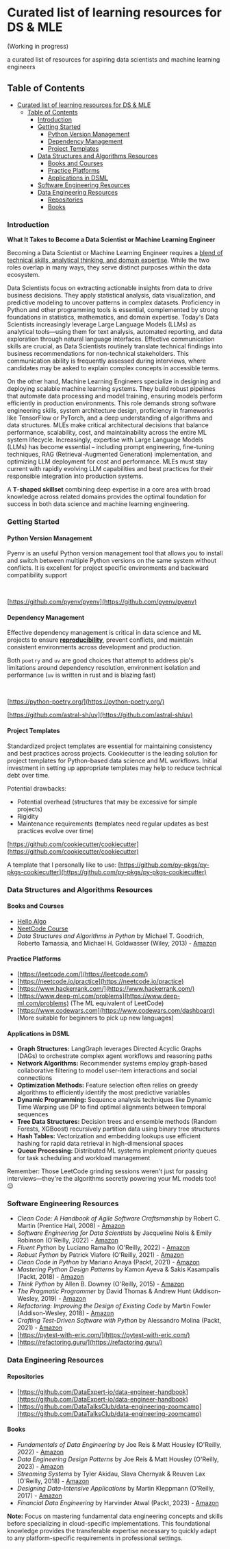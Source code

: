 # Curated list of learning resources for DS & MLE
(Working in progress)

a curated list of resources for aspiring data scientists and machine learning engineers

## Table of Contents
- [Curated list of learning resources for DS \& MLE](#curated-list-of-learning-resources-for-ds--mle)
  - [Table of Contents](#table-of-contents)
    - [Introduction](#introduction)
    - [Getting Started](#getting-started)
      - [Python Version Management](#python-version-management)
      - [Dependency Management](#dependency-management)
      - [Project Templates](#project-templates)
    - [Data Structures and Algorithms Resources](#data-structures-and-algorithms-resources)
      - [Books and Courses](#books-and-courses)
      - [Practice Platforms](#practice-platforms)
      - [Applications in DSML](#applications-in-dsml)
    - [Software Engineering Resources](#software-engineering-resources)
    - [Data Engineering Resources](#data-engineering-resources)
      - [Repositories](#repositories)
      - [Books](#books)
### Introduction 
**What It Takes to Become a Data Scientist or Machine Learning Engineer**

Becoming a Data Scientist or Machine Learning Engineer requires a <u>blend of technical skills, analytical thinking, and domain expertise</u>. While the two roles overlap in many ways, they serve distinct purposes within the data ecosystem.

Data Scientists focus on extracting actionable insights from data to drive business decisions. They apply statistical analysis, data visualization, and predictive modeling to uncover patterns in complex datasets. Proficiency in Python and other programming tools is essential, complemented by strong foundations in statistics, mathematics, and domain expertise. Today's Data Scientists increasingly leverage Large Language Models (LLMs) as analytical tools—using them for text analysis, automated reporting, and data exploration through natural language interfaces. Effective communication skills are crucial, as Data Scientists routinely translate technical findings into business recommendations for non-technical stakeholders. This communication ability is frequently assessed during interviews, where candidates may be asked to explain complex concepts in accessible terms.


On the other hand, Machine Learning Engineers specialize in designing and deploying scalable machine learning systems. They build robust pipelines that automate data processing and model training, ensuring models perform efficiently in production environments. This role demands strong software engineering skills, system architecture design, proficiency in frameworks like TensorFlow or PyTorch, and a deep understanding of algorithms and data structures. MLEs make critical architectural decisions that balance performance, scalability, cost, and maintainability across the entire ML system lifecycle. Increasingly, expertise with Large Language Models (LLMs) has become essential – including prompt engineering, fine-tuning techniques, RAG (Retrieval-Augmented Generation) implementation, and optimizing LLM deployment for cost and performance. MLEs must stay current with rapidly evolving LLM capabilities and best practices for their responsible integration into production systems.


A **T-shaped skillset** combining deep expertise in a core area with broad knowledge across related domains provides the optimal foundation for success in both data science and machine learning engineering. 

### Getting Started

#### Python Version Management
Pyenv is an useful Python version management tool that allows you to install and switch between multiple Python versions on the same system without conflicts. It is excellent for project specific environments and backward compatibility support

<br>

[https://github.com/pyenv/pyenv](https://github.com/pyenv/pyenv)

#### Dependency Management
Effective dependency management is critical in data science and ML projects to ensure <u>**reproducibility**</u>, prevent conflicts, and maintain consistent environments across development and production.

Both `poetry` and `uv` are good choices that attempt to address pip's limitations around dependency resolution, environment isolation and performance (`uv` is written in rust and is blazing fast)

<br>

[https://python-poetry.org/](https://python-poetry.org/)


[https://github.com/astral-sh/uv](https://github.com/astral-sh/uv)

#### Project Templates
Standardized project templates are essential for maintaining consistency and best practices across projects. Cookiecutter is the leading solution for project templates for Python-based data science and ML workflows. Initial investment in setting up appropriate templates may help to reduce technical debt over time.

Potential drawbacks:
- Potential overhead (structures that may be excessive for simple projects)
- Rigidity
- Maintenance requirements (templates need regular updates as best practices evolve over time)

[https://github.com/cookiecutter/cookiecutter](https://github.com/cookiecutter/cookiecutter)

A template that I personally like to use:
[https://github.com/py-pkgs/py-pkgs-cookiecutter](https://github.com/py-pkgs/py-pkgs-cookiecutter)

### Data Structures and Algorithms Resources

#### Books and Courses
- [Hello Algo](https://www.hello-algo.com/)
- [NeetCode Course](https://neetcode.io/courses)
- *Data Structures and Algorithms in Python* by Michael T. Goodrich, Roberto Tamassia, and Michael H. Goldwasser (Wiley, 2013) - [Amazon](https://www.amazon.com/Structures-Algorithms-Python-Michael-Goodrich/dp/1118290275)

#### Practice Platforms
- [https://leetcode.com/](https://leetcode.com/)
- [https://neetcode.io/practice](https://neetcode.io/practice)
- [https://www.hackerrank.com/](https://www.hackerrank.com/)
- [https://www.deep-ml.com/problems](https://www.deep-ml.com/problems) (The ML equivalent of LeetCode)
- [https://www.codewars.com](https://www.codewars.com/dashboard) (More suitable for beginners to pick up new languages)

#### Applications in DSML
- **Graph Structures:** LangGraph leverages Directed Acyclic Graphs (DAGs) to orchestrate complex agent workflows and reasoning paths
- **Network Algorithms:** Recommender systems employ graph-based collaborative filtering to model user-item interactions and social connections
- **Optimization Methods:** Feature selection often relies on greedy algorithms to efficiently identify the most predictive variables
- **Dynamic Programming:** Sequence analysis techniques like Dynamic Time Warping use DP to find optimal alignments between temporal sequences
- **Tree Data Structures:** Decision trees and ensemble methods (Random Forests, XGBoost) recursively partition data using binary tree structures
- **Hash Tables:** Vectorization and embedding lookups use efficient hashing for rapid data retrieval in high-dimensional spaces
- **Queue Processing:** Distributed ML systems implement priority queues for task scheduling and workload management

Remember: Those LeetCode grinding sessions weren't just for passing interviews—they're the algorithms secretly powering your ML models too! 😉

### Software Engineering Resources
- *Clean Code: A Handbook of Agile Software Craftsmanship* by Robert C. Martin (Prentice Hall, 2008) - [Amazon](https://www.amazon.com/Clean-Code-Handbook-Software-Craftsmanship/dp/0132350882)
- *Software Engineering for Data Scientists* by Jacqueline Nolis & Emily Robinson (O'Reilly, 2022) - [Amazon](https://www.amazon.com/Software-Engineering-Data-Scientists-applications/dp/1492080799)
- *Fluent Python* by Luciano Ramalho (O'Reilly, 2022) - [Amazon](https://www.amazon.com/Fluent-Python-Concise-Effective-Programming/dp/1492056359)
- *Robust Python* by Patrick Viafore (O'Reilly, 2021) - [Amazon](https://www.amazon.com/Robust-Python-Patrick-Viafore/dp/1098100662)
- *Clean Code in Python* by Mariano Anaya (Packt, 2021) - [Amazon](https://www.amazon.com/Clean-Code-Python-maintainable-efficient/dp/1800560214)
- *Mastering Python Design Patterns* by Kamon Ayeva & Sakis Kasampalis (Packt, 2018) - [Amazon](https://www.amazon.com/Mastering-Python-Design-Patterns-problems/dp/1788837484)
- *Think Python* by Allen B. Downey (O'Reilly, 2015) - [Amazon](https://www.amazon.com/Think-Python-Allen-B-Downey/dp/1491939362)
- *The Pragmatic Programmer* by David Thomas & Andrew Hunt (Addison-Wesley, 2019) - [Amazon](https://www.amazon.com/Pragmatic-Programmer-journey-mastery-Anniversary/dp/0135957052)
- *Refactoring: Improving the Design of Existing Code* by Martin Fowler (Addison-Wesley, 2018) - [Amazon](https://www.amazon.com/Refactoring-Improving-Existing-Addison-Wesley-Signature/dp/0134757599)
- *Crafting Test-Driven Software with Python* by Alessandro Molina (Packt, 2021) - [Amazon](https://www.amazon.com/Crafting-Test-Driven-Software-Python-applications/dp/1838642625)
- [https://pytest-with-eric.com/](https://pytest-with-eric.com/)
- [https://refactoring.guru/](https://refactoring.guru/)

### Data Engineering Resources

#### Repositories
- [https://github.com/DataExpert-io/data-engineer-handbook](https://github.com/DataExpert-io/data-engineer-handbook)
- [https://github.com/DataTalksClub/data-engineering-zoomcamp](https://github.com/DataTalksClub/data-engineering-zoomcamp)

#### Books
- *Fundamentals of Data Engineering* by Joe Reis & Matt Housley (O'Reilly, 2022) - [Amazon](https://www.amazon.com/Fundamentals-Data-Engineering-Robust-Systems/dp/1098108302)
- *Data Engineering Design Patterns* by Joe Reis & Matt Housley (O'Reilly, 2023) - [Amazon](https://www.amazon.com/Data-Engineering-Design-Patterns-Grokking/dp/1633439216)
- *Streaming Systems* by Tyler Akidau, Slava Chernyak & Reuven Lax (O'Reilly, 2018) - [Amazon](https://www.amazon.com/Streaming-Systems-Where-Large-Scale-Processing/dp/1491983876)
- *Designing Data-Intensive Applications* by Martin Kleppmann (O'Reilly, 2017) - [Amazon](https://www.amazon.com/Designing-Data-Intensive-Applications-Reliable-Maintainable/dp/1449373321)
- *Financial Data Engineering* by Harvinder Atwal (Packt, 2023) - [Amazon](https://www.amazon.com/Financial-Data-Engineering-manipulate-transformation/dp/1803240997)

**Note:** Focus on mastering fundamental data engineering concepts and skills before specializing in cloud-specific implementations. This foundational knowledge provides the transferable expertise necessary to quickly adapt to any platform-specific requirements in professional settings.